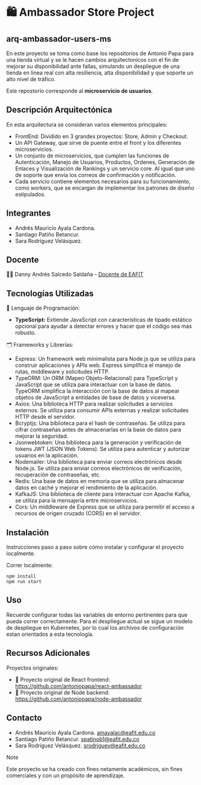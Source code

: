 # 🛍️ **Ambassador Store Project** 
## arq-ambassador-users-ms

En este proyecto se toma como base los repositorios de Antonio Papa para una tienda virtual y se le hacen cambios arquitectonicos con el fin de mejorar su disponibilidad ante fallas, simulando un despliegue de una tienda en linea real con alta resiliencia, alta disponibilidad y que soporte un alto nivel de tráfico.

Este repostorio corresponde al **microservicio de usuarios**.

## Descripción Arquitectónica

En esta arquitectura se consideran varios elementos principales:
- FrontEnd: Dividido en 3 grandes proyectos: Store, Admin y Checkout.
- Un API Gateway, que sirve de puente entre el front y los diferentes microservicios.
- Un conjunto de microservicios, que cumplen las funciones de Autenticación, Manejo de Usuarios, Productos, Ordenes, Generación de Enlaces y Visualización de Rankings y un servicio core. Al igual que uno de soporte que envía los correos de confirmación y notificación.
- Cada servicio contiene elementos necesarios para su funcionamiento, como workers, que se encargan de implementar los patrones de diseño estipulados. 

## Integrantes

- Andrés Mauricio Ayala Cardona.
- Santiago Patiño Betancur.
- Sara Rodríguez Velásquez.

## Docente

👨‍🏫 Danny Andrés Salcedo Saldaña -  [Docente de EAFIT](https://www.linkedin.com/in/danny-andres-salcedo-salda%C3%B1a-0b07772a/?originalSubdomain=co)

## Tecnologías Utilizadas

📑 Lenguaje de Programación:
- **TypeScript:** Extiende JavaScript con características de tipado estático opcional para ayudar a detectar errores y hacer que el código sea más robusto.

🗂️ Frameworks y Librerías:
- Express: Un framework web minimalista para Node.js que se utiliza para construir aplicaciones y APIs web. Express simplifica el manejo de rutas, middleware y solicitudes HTTP.
- TypeORM: Un ORM (Mapeo Objeto-Relacional) para TypeScript y JavaScript que se utiliza para interactuar con la base de datos. TypeORM simplifica la interacción con la base de datos al mapear objetos de JavaScript a entidades de base de datos y viceversa.
- Axios: Una biblioteca HTTP para realizar solicitudes a servicios externos. Se utiliza para consumir APIs externas y realizar solicitudes HTTP desde el servidor.
- Bcryptjs: Una biblioteca para el hash de contraseñas. Se utiliza para cifrar contraseñas antes de almacenarlas en la base de datos para mejorar la seguridad.
- Jsonwebtoken: Una biblioteca para la generación y verificación de tokens JWT (JSON Web Tokens). Se utiliza para autenticar y autorizar usuarios en la aplicación.
- Nodemailer: Una biblioteca para enviar correos electrónicos desde Node.js. Se utiliza para enviar correos electrónicos de verificación, recuperación de contraseñas, etc.
- Redis: Una base de datos en memoria que se utiliza para almacenar datos en caché y mejorar el rendimiento de la aplicación.
- KafkaJS: Una biblioteca de cliente para interactuar con Apache Kafka, se utiliza para la mensajería entre microservicios.
- Cors: Un middleware de Express que se utiliza para permitir el acceso a recursos de origen cruzado (CORS) en el servidor.


## Instalación

Instrucciones paso a paso sobre cómo instalar y configurar el proyecto localmente.

Correr localmente:
```
npm install
npm run start
```


## Uso

Recuerde configurar todas las variables de entorno pertinentes para que pueda correr correctamente. 
Para el despliegue actual se sigue un modelo de despliegue en Kubernetes, por lo cual los archivos de configuración estan orientados a esta tecnología.

## Recursos Adicionales

Proyectos originales:
- 📌 Proyecto original de React frontend: https://github.com/antoniopapa/react-ambassador 
- 📌 Proyecto original de Node backend: https://github.com/antoniopapa/node-ambassador

## Contacto

- Andrés Mauricio Ayala Cardona. amayalac@eafit.edu.co
- Santiago Patiño Betancur. spatinob1@eafit.edu.co
- Sara Rodríguez Velásquez. srodriguev@eafit.edu.co


> [!NOTE]
> Este proyecto se ha creado con fines netamente académicos, sin fines comerciales y con un propósito de aprendizaje.
